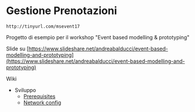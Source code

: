 # Gestione Prenotazioni 
    http://tinyurl.com/msevent17

Progetto di esempio per il workshop "Event based modelling & prototyping"

Slide su [https://www.slideshare.net/andreabalducci/event-based-modelling-and-prototyping](https://www.slideshare.net/andreabalducci/event-based-modelling-and-prototyping)

Wiki

- Sviluppo
	- [Prerequisites](wiki/dev/prerequisites.md)
	- [Network config](wiki/dev/network.md)
	
